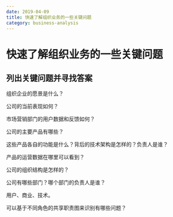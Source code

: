 ```yaml
---
date: 2019-04-09
title: 快速了解组织业务的一些关键问题
category: business-analysis
---
```

# 快速了解组织业务的一些关键问题



## 列出关键问题并寻找答案

组织企业的愿景是什么？

公司的当前表现如何？

市场营销部门的用户数据和反馈如何？

公司的主要产品有哪些？

这些产品各自的功能是什么？背后的技术架构是怎样的？负责人是谁？

产品的运营数据在哪里可以看到？

公司的组织结构是怎样的？

公司有哪些部门？哪个部门的负责人是谁？

用户、商业、技术。

可以基于不同角色的共享职责图来识别有哪些问题？
